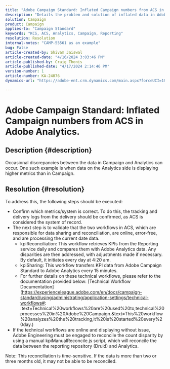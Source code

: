 ```yaml
---
title: "Adobe Campaign Standard: Inflated Campaign numbers from ACS in Adobe Analytics."
description: "Details the problem and solution of inflated data in Adobe Analytics sent from Campaign."
solution: Campaign
product: Campaign
applies-to: "Campaign Standard"
keywords: "KCS, ACS, Analytics, Campaign, Reporting"
resolution: Resolution
internal-notes: "CAMP-55561 as an example"
bug: False
article-created-by: Shivam Jaiswal
article-created-date: "4/16/2024 3:03:46 PM"
article-published-by: Craig Thonis
article-published-date: "4/17/2024 2:14:46 PM"
version-number: 1
article-number: KA-24076
dynamics-url: "https://adobe-ent.crm.dynamics.com/main.aspx?forceUCI=1&pagetype=entityrecord&etn=knowledgearticle&id=c92c7783-02fc-ee11-a1fe-6045bd04ed02"

---
```

# Adobe Campaign Standard: Inflated Campaign numbers from ACS in Adobe Analytics.

## Description {#description}


Occasional discrepancies between the data in Campaign and Analytics can occur. One such example is when data on the Analytics side is displaying higher metrics than in Campaign.


## Resolution {#resolution}


To address this, the following steps should be executed:

- Confirm which metrics/system is correct. To do this, the tracking and delivery logs from the delivery should be confirmed, as ACS is considered the system of record.
- The next step is to validate that the two workflows in ACS, which are responsible for data sharing and reconciliation, are online, error-free, and are processing the current date data.
    - kpiReconciliation: This workflow retrieves KPIs from the Reporting service daily and compares them with Adobe Analytics data. Any disparities are then addressed, with adjustments made if necessary. By default, it initiates every day at 4:20 am.
    - kpiSharing: This workflow transfers KPI data from Adobe Campaign Standard to Adobe Analytics every 15 minutes.
    - For further details on these technical workflows, please refer to the documentation provided below: [Technical Workflow Documentation](https://experienceleague.adobe.com/en/docs/campaign-standard/using/administrating/application-settings/technical-workflows#: :text=Technical%20workflows%20are%20used%20to,technical%20processes%20in%20Adobe%20Campaign.&amp;text=This%20workflow%20analyzes%20the%20tracking,it%20is%20started%20every%20day.)
- If the technical workflows are online and displaying without issue, Adobe Engineering must be engaged to reconcile the count disparity by using a manual kpiManualReconcile.js script, which will reconcile the data between the reporting repository (Druid) and Analytics.


Note: This reconciliation is time-sensitive. If the data is more than two or three months old, it may not be able to be reconciled.
